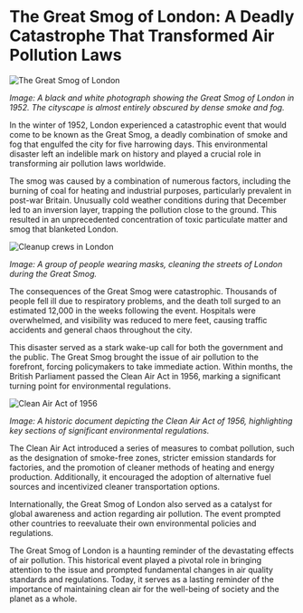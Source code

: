 # The Great Smog of London: A Deadly Catastrophe That Transformed Air Pollution Laws

![The Great Smog of London](/img/1694711420707.png)

*Image: A black and white photograph showing the Great Smog of London in 1952. The cityscape is almost entirely obscured by dense smoke and fog.*

In the winter of 1952, London experienced a catastrophic event that would come to be known as the Great Smog, a deadly combination of smoke and fog that engulfed the city for five harrowing days. This environmental disaster left an indelible mark on history and played a crucial role in transforming air pollution laws worldwide.

The smog was caused by a combination of numerous factors, including the burning of coal for heating and industrial purposes, particularly prevalent in post-war Britain. Unusually cold weather conditions during that December led to an inversion layer, trapping the pollution close to the ground. This resulted in an unprecedented concentration of toxic particulate matter and smog that blanketed London.

![Cleanup crews in London](/img/1694711428209.png)

*Image: A group of people wearing masks, cleaning the streets of London during the Great Smog.*

The consequences of the Great Smog were catastrophic. Thousands of people fell ill due to respiratory problems, and the death toll surged to an estimated 12,000 in the weeks following the event. Hospitals were overwhelmed, and visibility was reduced to mere feet, causing traffic accidents and general chaos throughout the city.

This disaster served as a stark wake-up call for both the government and the public. The Great Smog brought the issue of air pollution to the forefront, forcing policymakers to take immediate action. Within months, the British Parliament passed the Clean Air Act in 1956, marking a significant turning point for environmental regulations.

![Clean Air Act of 1956](/img/1694711435391.png)

*Image: A historic document depicting the Clean Air Act of 1956, highlighting key sections of significant environmental regulations.*

The Clean Air Act introduced a series of measures to combat pollution, such as the designation of smoke-free zones, stricter emission standards for factories, and the promotion of cleaner methods of heating and energy production. Additionally, it encouraged the adoption of alternative fuel sources and incentivized cleaner transportation options.

Internationally, the Great Smog of London also served as a catalyst for global awareness and action regarding air pollution. The event prompted other countries to reevaluate their own environmental policies and regulations.

The Great Smog of London is a haunting reminder of the devastating effects of air pollution. This historical event played a pivotal role in bringing attention to the issue and prompted fundamental changes in air quality standards and regulations. Today, it serves as a lasting reminder of the importance of maintaining clean air for the well-being of society and the planet as a whole.
